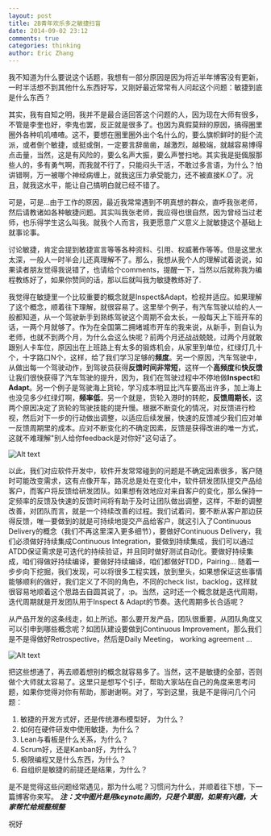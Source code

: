```yaml
---
layout: post
title: 2B青年欢乐多之敏捷扫盲
date: 2014-09-02 23:12
comments: true
categories: thinking
author: Eric Zhang
---
```


我不知道为什么要说这个话题，我想有一部分原因是因为将近半年博客没有更新，一时半活想不到其他什么东西好写，又刚好最近常常有人问起这个问题：敏捷到底是什么东西？

其实，我有自知之明，我并不是最合适回答这个问题的人，因为现在大师有很多，不管是李奎也好，李鬼也罢，反正就是很多了。也因为真假莫辩的原因，搞得圈里圈外各种叽叽喳喳。这不，要想在圈里圈外出个名什么的，要么旗帜鲜时的挺个流派，或者倒个敏捷，或挺或倒，一定要言辞凿凿，越激烈，越极端，就越容易博得点击量，当然，这是有风险的，要么名声大振，要么声誉扫地。其实我是挺偑服那些人的，多有勇气啊，而我就不行了，只能闷头干活，不敢过多言语，为什么？怕讲错啊，万一被哪个神经病缠上，就我这压力承受能力，还不被直接K.O了。况且，就我这水平，能让自己搞明白就已经不错了。

可是，可是...由于工作的原因，最近我常常遇到不明真想的群众，直呼我张老师，然后请教诸如各种敏捷问题。其实叫我张老师，我应得也很自然，因为曾经当过老师，也乐得学生这么叫我。就我个人而言，我更愿意广义意义上就敏捷这个基础上就事论事。

讨论敏捷，肯定会提到敏捷宣言等等各种资料、引用、权威著作等等。但是这里水太深，一般人一时半会儿还真理解不了。那么，我想从我个人的理解试着说说，如果读者朋友觉得我说错了，也请给个comments，提醒一下，当然以后就称我为编程教练好了，如果你赞同的话，那以后就叫我为敏捷教练好了.

我觉得在敏捷里一个比较重要的概念就是Inspect&Adapt，检视并适应。如果理解了这个概念，顺着往下理解，就很容易了。这里举个例子，有汽车驾驶以给的人一般都知道，从一个驾驶新手到熟练驾驶这个周期不会太长，一般每天上下班开车的话，一两个月就够了。作为在全国第二拥堵城市开车的我来说，从新手，到自认为老师，也就不到两个月，为什么会这么快呢？前两个月还战战兢兢，过两个月就敢跟别人卡车位，原因出在上班路上有太多的锻炼机会，从家里到单位，红绿灯几十个，十字路口N个，这样，给了我们学习足够的**频度**。另一个原因，汽车驾驶中，从做出每一个驾驶动作，到驾驶员获得**反馈时间非常短**，这样一个**高频度**和**快反馈**让我们很快获得了汽车驾驶的提升，因为，我们在驾驶过程中不停地做**Inspect**和**Adapt**。另一个例子是驾驶海上货轮，学习成本明显比汽车要高出许多，加上海上也没见多少红绿灯啊，**频率低**，另一个就是，货轮入港时的转舵，**反馈周期长**，这两个原因决定了货轮的驾驶技能的提升慢。根据不断变化的情况，对反馈进行检视，然后对下一步的行动做出调整，以适应后续发展，快速的反馈减少我们应对单一反馈周期里的成本。应对不断变化的不确定因素，反馈是获得改进的唯一方式，这就不难理解"别人给你feedback是对你好"这句话了。

![Alt text](/images/2014-09-02-talk-about-agile/inspect_adapt_cycle.png "Inspect & Adapt")

以此，我们对应软件开发中，软件开发常常碰到的问题是不确定因素很多，客户随时可能改变需求，这有点像开车，路况总是处在变化中，软件研发团队提交产品给客户，而客户将反馈给研发团队。如果想有效地应对来自客户的变化，那么保持一定频率的反馈及快速的反馈时间将有助于及时让团队做出调整，这样，不断的调整改善，对团队而言，就是一个持续改善的过程。我们试着问，要不断从客户那边获得反馈，唯一要做到的就是可持续地提交产品给客户，就这引入了Continuous Delivery的概念（我们不再这里深入更多细节），要做好Continuous Delivery，我们必须做好持续集成Continuous Integration，要做到持续集成，我们可以通过ATDD保证需求是可迭代的持续验证，并且同时做好测试自动化。要做好持续集成，咱们得做好持续编译，要做好持续编译，咱们都做好TDD，Pairing... 随着一步步向下挖掘，我们发现，可以将很多工程实践，放到里头，如果想保证这些事情能够顺利的做好，我们定义了不同的角色，不同的check list，backlog，这样就很容易地顺着这个思路去自圆其说了，:p。当然，这时还一个概念就是迭代周期，迭代周期就是开发团队用于Inspect & Adapt的节奏。迭代周期多长合适呢？

从产品开发的这条线走，如上所述。那么要开发产品，团队很重要，从团队角度又可以引申到哪些概念呢？如团队建设要做到Continuous Improvement，那么我们是不是得做好Retrospective，然后是Daily Meeting， working agreement ...

![Alt text](/images/2014-09-02-talk-about-agile/concepts_links.png "Concepts Link")

把这些想通了，再去顺着想别的概念就容易多了。当然，这不是敏捷的全部，否则做个大师就太容易了。这里只是想写个引子，帮助大家站在自己的角度来思考问题，如果你觉得对你有帮助，那谢谢啊。对了，写到这里，我是不是得问几个问题：

1. 敏捷的开发方式好，还是传统瀑布模型好， 为什么？
2. 如何在硬件研发中使用敏捷，为什么？
3. Lean与看板是什么关系，为什么？
4. Scrum好，还是Kanban好，为什么？
5. 极限编程又是什么东西，为什么？
6. 自组织是敏捷的前提还是结果，为什么？

是不是觉得这些问题经常遇见，那为什么呢？习惯问为什么，并顺着往下想，下一篇博客你来写。
***注：文中图片是用keynote画的，只是个草图，如果有兴趣，大家帮忙给规整规整***

祝好

